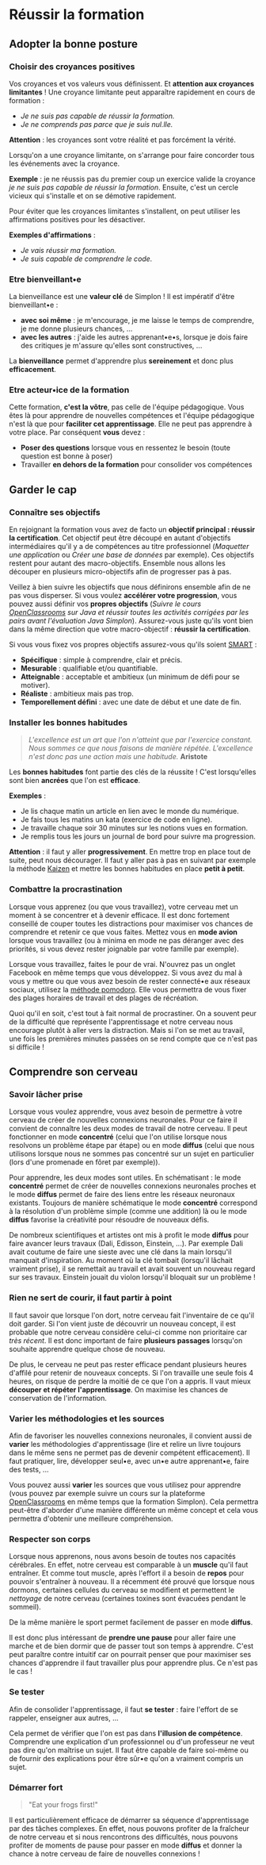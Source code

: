 # Réussir la formation

## Adopter la bonne posture

### Choisir des croyances positives

Vos croyances et vos valeurs vous définissent. Et **attention aux croyances limitantes** ! Une croyance limitante peut apparaître rapidement en cours de formation :

- _Je ne suis pas capable de réussir la formation._
- _Je ne comprends pas parce que je suis nul.lle._

**Attention** : les croyances sont votre réalité et pas forcément la vérité.

Lorsqu'on a une croyance limitante, on s'arrange pour faire concorder tous les événements avec la croyance.

**Exemple** : je ne réussis pas du premier coup un exercice valide la croyance _je ne suis pas capable de réussir la formation_. Ensuite, c'est un cercle vicieux qui s'installe et on se démotive rapidement.

Pour éviter que les croyances limitantes s'installent, on peut utiliser les affirmations positives pour les désactiver.

**Exemples d'affirmations** :

- _Je vais réussir ma formation._
- _Je suis capable de comprendre le code._

### Etre bienveillant•e

La bienveillance est une **valeur clé** de Simplon ! Il est impératif d'être bienveillant•e :

- **avec soi même** : je m'encourage, je me laisse le temps de comprendre, je me donne plusieurs chances, ...
- **avec les autres** : j'aide les autres apprenant•e•s, lorsque je dois faire des critiques je m'assure qu'elles sont constructives, ...

La **bienveillance** permet d'apprendre plus **sereinement** et donc plus **efficacement**.

### Etre acteur•ice de la formation

Cette formation, **c'est la vôtre**, pas celle de l'équipe pédagogique. Vous êtes là pour apprendre de nouvelles compétences et l'équipe pédagogique n'est là que pour **faciliter cet apprentissage**. Elle ne peut pas apprendre à votre place. Par conséquent **vous** devez :

- **Poser des questions** lorsque vous en ressentez le besoin (toute question est bonne à poser)
- Travailler **en dehors de la formation** pour consolider vos compétences

## Garder le cap

### Connaître ses objectifs

En rejoignant la formation vous avez de facto un **objectif principal : réussir la certification**. Cet objectif peut être découpé en autant d'objectifs intermédiaires qu'il y a de compétences au titre professionnel (_Maquetter une application_ ou _Créer une base de données_ par exemple). Ces objectifs restent pour autant des macro-objectifs. Ensemble nous allons les découper en plusieurs micro-objectifs afin de progresser pas à pas.

Veillez à bien suivre les objectifs que nous définirons ensemble afin de ne pas vous disperser. Si vous voulez **accélérer votre progression**, vous pouvez aussi définir vos **propres objectifs** (_Suivre le cours [OpenClassrooms](https://openclassrooms.com/fr/) sur Java et réussir toutes les activités corrigées par les pairs avant l'évaluation Java Simplon_). Assurez-vous juste qu'ils vont bien dans la même direction que votre macro-objectif : **réussir la certification**.

Si vous vous fixez vos propres objectifs assurez-vous qu'ils soient [SMART](https://fr.wikipedia.org/wiki/Objectifs_et_indicateurs_SMART) :

- **Spécifique** : simple à comprendre, clair et précis.
- **Mesurable** : qualifiable et/ou quantifiable.
- **Atteignable** : acceptable et ambitieux (un minimum de défi pour se motiver).
- **Réaliste** : ambitieux mais pas trop.
- **Temporellement défini** : avec une date de début et une date de fin.

### Installer les bonnes habitudes

> _L'excellence est un art que l'on n'atteint que par l'exercice constant. Nous sommes ce que nous faisons de manière répétée. L'excellence n'est donc pas une action mais une habitude._ **Aristote**

Les **bonnes habitudes** font partie des clés de la réussite ! C'est lorsqu'elles sont bien **ancrées** que l'on est **efficace**.

**Exemples** :

- Je lis chaque matin un article en lien avec le monde du numérique.
- Je fais tous les matins un kata (exercice de code en ligne).
- Je travaille chaque soir 30 minutes sur les notions vues en formation.
- Je remplis tous les jours un journal de bord pour suivre ma progression.

**Attention** : il faut y aller **progressivement**. En mettre trop en place tout de suite, peut nous décourager. Il faut y aller pas à pas en suivant par exemple la méthode [Kaizen](https://fr.wikipedia.org/wiki/Kaizen) et mettre les bonnes habitudes en place **petit à petit**.

### Combattre la procrastination

Lorsque vous apprenez (ou que vous travaillez), votre cerveau met un moment à se concentrer et à devenir efficace. Il est donc fortement conseillé de couper toutes les distractions pour maximiser vos chances de comprendre et retenir ce que vous faites. Mettez vous en **mode avion** lorsque vous travaillez (ou à minima en mode ne pas déranger avec des priorités, si vous devez rester joignable par votre famille par exemple).

Lorsque vous travaillez, faites le pour de vrai. N'ouvrez pas un onglet Facebook en même temps que vous développez. Si vous avez du mal à vous y mettre ou que vous avez besoin de rester connecté•e aux réseaux sociaux, utilisez la [méthode pomodoro](https://fr.wikipedia.org/wiki/Technique_Pomodoro). Elle vous permettra de vous fixer des plages horaires de travail et des plages de récréation.

Quoi qu'il en soit, c'est tout à fait normal de procrastiner. On a souvent peur de la difficulté que représente l'apprentissage et notre cerveau nous encourage plutôt à aller vers la distraction. Mais si l'on se met au travail, une fois les premières minutes passées on se rend compte que ce n'est pas si difficile !

## Comprendre son cerveau

### Savoir lâcher prise

Lorsque vous voulez apprendre, vous avez besoin de permettre à votre cerveau de créer de nouvelles connexions neuronales. Pour ce faire il convient de connaître les deux modes de travail de notre cerveau. Il peut fonctionner en mode **concentré** (celui que l'on utilise lorsque nous resolvons un problème étape par étape) ou en mode **diffus** (celui que nous utilisons lorsque nous ne sommes pas concentré sur un sujet en particulier (lors d'une promenade en fôret par exemple)).

Pour apprendre, les deux modes sont utiles. En schématisant : le mode **concentré** permet de créer de nouvelles connexions neuronales proches et le mode **diffus** permet de faire des liens entre les réseaux neuronaux existants. Toujours de manière schématique le mode **concentré** correspond à la résolution d'un problème simple (comme une addition) là ou le mode **diffus** favorise la créativité pour résoudre de nouveaux défis.

De nombreux scientifiques et artistes ont mis à profit le mode **diffus** pour faire avancer leurs travaux (Dali, Edisson, Einstein, ...). Par exemple Dali avait coutume de faire une sieste avec une clé dans la main lorsqu'il manquait d'inspiration. Au moment où la clé tombait (lorsqu'il lâchait vraiment prise), il se remettait au travail et avait souvent un nouveau regard sur ses travaux. Einstein jouait du violon lorsqu'il bloquait sur un problème !

### Rien ne sert de courir, il faut partir à point

Il faut savoir que lorsque l'on dort, notre cerveau fait l'inventaire de ce qu'il doit garder. Si l'on vient juste de découvrir un nouveau concept, il est probable que notre cerveau considère celui-ci comme non prioritaire car _très récent_. Il est donc important de faire **plusieurs passages** lorsqu'on souhaite apprendre quelque chose de nouveau.

De plus, le cerveau ne peut pas rester efficace pendant plusieurs heures d'affilé pour retenir de nouveaux concepts. Si l'on travaille une seule fois 4 heures, on risque de perdre la moitié de ce que l'on a appris. Il vaut mieux **découper et répéter l'apprentissage**. On maximise les chances de conservation de l'information.

### Varier les méthodologies et les sources

Afin de favoriser les nouvelles connexions neuronales, il convient aussi de **varier** les méthodologies d'apprentissage (lire et relire un livre toujours dans le même sens ne permet pas de devenir compétent efficacement). Il faut pratiquer, lire, développer seul•e, avec un•e autre apprenant•e, faire des tests, ...

Vous pouvez aussi **varier** les sources que vous utilisez pour apprendre (vous pouvez par exemple suivre un cours sur la plateforme [OpenClassrooms](https://openclassrooms.com/fr/) en même temps que la formation Simplon). Cela permettra peut-être d'aborder d'une manière différente un même concept et cela vous permettra d'obtenir une meilleure compréhension.

### Respecter son corps

Lorsque nous apprenons, nous avons besoin de toutes nos capacités cérébrales. En effet, notre cerveau est comparable à un **muscle** qu'il faut entraîner. Et comme tout muscle, après l'effort il a besoin de **repos** pour pouvoir s'entraîner à nouveau. Il a récemment été prouvé que lorsque nous dormons, certaines cellules du cerveau se modifient et permettent le _nettoyage_ de notre cerveau (certaines toxines sont évacuées pendant le sommeil).

De la même manière le sport permet facilement de passer en mode **diffus**.

Il est donc plus intéressant de **prendre une pause** pour aller faire une marche et de bien dormir que de passer tout son temps à apprendre. C'est peut paraître contre intuitif car on pourrait penser que pour maximiser ses chances d'apprendre il faut travailler plus pour apprendre plus. Ce n'est pas le cas !

### Se tester

Afin de consolider l'apprentissage, il faut **se tester** : faire l'effort de se rappeler, enseigner aux autres, ...

Cela permet de vérifier que l'on est pas dans **l'illusion de compétence**. Comprendre une explication d'un professionnel ou d'un professeur ne veut pas dire qu'on maîtrise un sujet. Il faut être capable de faire soi-même ou de fournir des explications pour être sûr•e qu'on a vraiment compris un sujet.

### Démarrer fort

> "Eat your frogs first!"

Il est particulièrement efficace de démarrer sa séquence d'apprentissage par des tâches complexes. En effet, nous pouvons profiter de la fraîcheur de notre cerveau et si nous rencontrons des difficultés, nous pouvons profiter de moments de pause pour passer en mode **diffus** et donner la chance à notre cerveau de faire de nouvelles connexions !